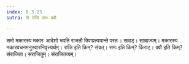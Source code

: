 ```yaml
---
index: 8.3.25
sutra: मो राजि समः क्वौ

---
```

समो मकारस्य मकारः आदेशो भवति राजतौ क्विप्प्रत्ययान्ते परतः। सम्राट्। साम्राज्यम्। मकारस्य मकारवचनमनुस्वारनिवृत्त्यर्थम्। राजि इति किम्? संयत्। समः इति किम्? किंराट्। क्वौ इति किम्? संराजिता। संराजितुम्। संराजितव्यम्।